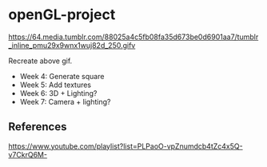 # openGL-project
https://64.media.tumblr.com/88025a4c5fb08fa35d673be0d6901aa7/tumblr_inline_pmu29x9wnx1wuj82d_250.gifv

Recreate above gif.
- Week 4: Generate square
- Week 5: Add textures
- Week 6: 3D + Lighting?
- Week 7: Camera + lighting?

## References
https://www.youtube.com/playlist?list=PLPaoO-vpZnumdcb4tZc4x5Q-v7CkrQ6M-
